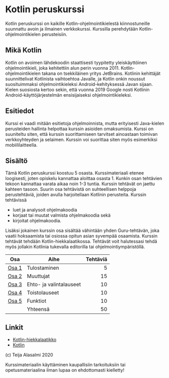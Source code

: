 # Kotlin peruskurssi

Kotlin peruskurssi on kaikille Kotlin-ohjelmointikielestä kiinnostuneille suunnattu avoin ja ilmainen verkkokurssi. Kurssilla perehdytään Kotlin-ohjelmointikielen perusteisiin.

## Mikä Kotlin

Kotlin on avoimen lähdekoodin staattisesti tyypitetty yleiskäyttöinen ohjelmointikieli, joka kehitettiin alun perin vuonna 2011. Kotlin-ohjelmointikielen takana on tsekkiläinen yritys JetBrains. Kotlinin kehittäjät suunnittelivat Kotlinista vaihtoehtoa Javalle, ja Kotlin onkin noussut suosituimmaksi ohjelmointikieleksi Android-kehityksessä Javan sijaan. Kielen suosiosta kertoo sekin, että vuonna 2019 Google nosti Kotlinin Android-käyttöjärjestelmän ensisijaiseksi ohjelmointikieleksi.

## Esitiedot

Kurssi ei vaadi mitään esitietoja ohjelmoinnista, mutta erityisesti Java-kielen perusteiden hallinta helpottaa kurssin asioiden omaksumista. Kurssi on suuniteltu siten, että kurssin suorittamiseen tarvitset ainoastaan toimivan verkkoyhteyden ja selaimen. Kurssin voi suorittaa siten myös esimerkiksi mobiililaitteella.

## Sisältö

Tämä Kotlin peruskurssi koostuu 5 osasta. Kurssimateriaali etenee loogisesti, joten opiskelu kannattaa aloittaa osasta 1. Kunkin osan tehtävien tekoon kannattaa varata aikaa noin 1-3 tuntia. Kurssin tehtävät on jaettu kahteen tasoon. Suurin osa tehtävistä on suhteellisen helppoja perustehtäviä, joiden avulla harjoitellaan Kotlinin perusteita. Kurssin tehtävissä

- luet ja analysoit ohjelmakoodia
- korjaat tai muutat valmista ohjelmakoodia sekä
- kirjoitat ohjelmakoodia.

Lisäksi jokainen kurssin osa sisältää vähintään yhden Guru-tehtävän, joka vaatii hoksaamista tai osiossa opitun asian syvempää osaamista. Kurssin tehtävät tehdään Kotlin-hiekkalaatikossa. Tehtävät voit halutessasi tehdä myös jollakin Kotlinia tukevalla editorilla tai ohjelmointiympäristöllä.

| Osa               | Aihe                    | Tehtäviä |
| ------------------|-------------------------|---------:|
| [Osa 1](osa-1.md) | Tulostaminen            | 5        |
| [Osa 2](osa-2.md) | Muuttujat               | 15       |
| [Osa 3](osa-3.md) | Ehto- ja valintalauseet | 10       |
| [Osa 4](osa-4.md) | Toistolauseet           | 10       |
| [Osa 5](osa-5.md) | Funktiot                | 10       |
|                   | Yhteensä                | 50       |

## Linkit

- [Kotlin-hiekkalaatikko](https://play.kotlinlang.org/)
- [Kotlin](https://kotlinlang.org/)

(c) Teija Alasalmi 2020

Kurssimateriaalin käyttäminen kaupallisiin tarkoituksiin tai opetusmateriaalina ilman lupaa on ehdottomasti kielletty!
